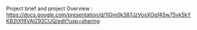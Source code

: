 Project brief and project Overview :
https://docs.google.com/presentation/d/1IGm0k387JzVosXOqf4Sw75vk5kYKB2tXf6VAIZ92CUQ/edit?usp=sharing
